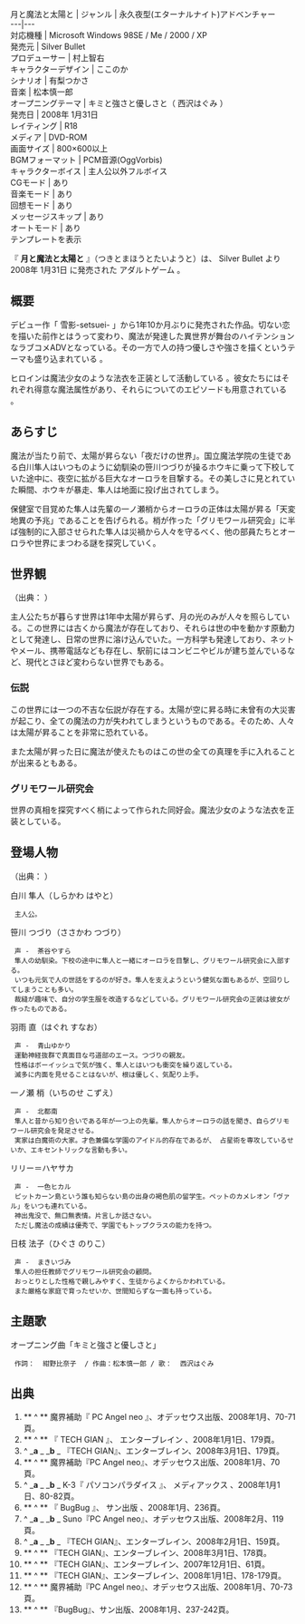 月と魔法と太陽と  |  ジャンル  |  永久夜型(エターナルナイト)アドベンチャー   
---|---  
対応機種  |  Microsoft Windows 98SE  /  Me  /  2000  /  XP   
発売元  |  Silver Bullet   
プロデューサー  |  村上智右   
キャラクターデザイン  |  ここのか   
シナリオ  |  有梨つかさ   
音楽  |  松本慎一郎   
オープニングテーマ  |  キミと強さと優しさと（  西沢はぐみ  ）   
発売日  |  2008年  1月31日   
レイティング  |  R18   
メディア  |  DVD-ROM   
画面サイズ  |  800×600以上   
BGMフォーマット  |  PCM音源(OggVorbis)   
キャラクターボイス  |  主人公以外フルボイス   
CGモード  |  あり   
音楽モード  |  あり   
回想モード  |  あり   
メッセージスキップ  |  あり   
オートモード  |  あり   
テンプレートを表示  
  
『 **月と魔法と太陽と** 』（つきとまほうとたいようと）は、  Silver Bullet  より  2008年  1月31日  に発売された
アダルトゲーム  。

##  概要  

デビュー作「  雪影-setsuei-
」から1年10か月ぶりに発売された作品。切ない恋を描いた前作とはうって変わり、魔法が発達した異世界が舞台のハイテンションなラブコメADVとなっている。その一方で人の持つ優しさや強さを描くというテーマも盛り込まれている
  。

ヒロインは魔法少女のような法衣を正装として活動している    。彼女たちにはそれぞれ得意な魔法属性があり、それらについてのエピソードも用意されている
  。

##  あらすじ  

魔法が当たり前で、太陽が昇らない「夜だけの世界」。国立魔法学院の生徒である白川隼人はいつものように幼馴染の笹川つづりが操るホウキに乗って下校していた途中に、夜空に拡がる巨大なオーロラを目撃する。その美しさに見とれていた瞬間、ホウキが暴走、隼人は地面に投げ出されてしまう。

保健室で目覚めた隼人は先輩の一ノ瀬梢からオーロラの正体は太陽が昇る「天変地異の予兆」であることを告げられる。梢が作った「グリモワール研究会」に半ば強制的に入部させられた隼人は災禍から人々を守るべく、他の部員たちとオーロラや世界にまつわる謎を探究していく。

##  世界観  

（出典：              ）

主人公たちが暮らす世界は1年中太陽が昇らず、月の光のみが人々を照らしている。この世界には古くから魔法が存在しており、それらは世の中を動かす原動力として発達し、日常の世界に溶け込んでいた。一方科学も発達しており、ネットやメール、携帯電話なども存在し、駅前にはコンビニやビルが建ち並んでいるなど、現代とさほど変わらない世界でもある。

###  伝説  

この世界には一つの不吉な伝説が存在する。太陽が空に昇る時に未曾有の大災害が起こり、全ての魔法の力が失われてしまうというものである。そのため、人々は太陽が昇ることを非常に恐れている。

また太陽が昇った日に魔法が使えたものはこの世の全ての真理を手に入れることが出来るともある。

###  グリモワール研究会  

世界の真相を探究すべく梢によって作られた同好会。魔法少女のような法衣を正装としている。

##  登場人物  

（出典：                  ）

白川 隼人（しらかわ はやと）

     主人公。 
笹川 つづり（ささかわ つづり）

     声 -  茶谷やすら 
     隼人の幼馴染。下校の途中に隼人と一緒にオーロラを目撃し、グリモワール研究会に入部する。 
     いつも元気で人の世話をするのが好き。隼人を支えようという健気な面もあるが、空回りしてしまうことも多い。 
     裁縫が趣味で、自分の学生服を改造するなどしている。グリモワール研究会の正装は彼女が作ったものである。 
羽雨 直（はぐれ すなお）

     声 -  青山ゆかり 
     運動神経抜群で真面目な弓道部のエース。つづりの親友。 
     性格はボーイッシュで気が強く、隼人とはいつも衝突を繰り返している。 
     滅多に内面を見せることはないが、根は優しく、気配り上手。 
一ノ瀬 梢（いちのせ こずえ）

     声 -  北都南 
     隼人と昔から知り合いである年が一つ上の先輩。隼人からオーロラの話を聞き、自らグリモワール研究会を発足させる。 
     実家は白魔術の大家。才色兼備な学園のアイドル的存在であるが、 占星術を専攻しているせいか、エキセントリックな言動も多い。 
リリー＝ハヤサカ

     声 -  一色ヒカル 
     ピットカーン島という誰も知らない島の出身の褐色肌の留学生。ペットのカメレオン「ヴァル」をいつも連れている。 
     神出鬼没で、無口無表情。片言しか話さない。 
     ただし魔法の成績は優秀で、学園でもトップクラスの能力を持つ。 
日枝 法子（ひぐさ のりこ）

     声 -  まきいづみ 
     隼人の担任教師でグリモワール研究会の顧問。 
     おっとりとした性格で親しみやすく、生徒からよくからかわれている。 
     また厳格な家庭で育ったせいか、世間知らずな一面も持っている。 

##  主題歌  

オープニング曲「キミと強さと優しさと」

     作詞：  紺野比奈子  / 作曲：松本慎一郎 / 歌：  西沢はぐみ 

##  出典  

  1. ** ^  ** 魔界補助『  PC Angel neo  』、オデッセウス出版、2008年1月、70-71頁。 
  2. ** ^  ** 『  TECH GIAN  』、  エンターブレイン  、2008年1月1日、179頁。 
  3. ^  _**a** _ _**b** _ 『TECH GIAN』、エンターブレイン、2008年3月1日、179頁。 
  4. ** ^  ** 魔界補助『PC Angel neo』、オデッセウス出版、2008年1月、70頁。 
  5. ^  _**a** _ _**b** _ K-3『  パソコンパラダイス  』、  メディアックス  、2008年1月1日、80-82頁。 
  6. ** ^  ** 『  BugBug  』、  サン出版  、2008年1月、236頁。 
  7. ^  _**a** _ _**b** _ Suno『PC Angel neo』、オデッセウス出版、2008年2月、119頁。 
  8. ^  _**a** _ _**b** _ 『TECH GIAN』、エンターブレイン、2008年2月1日、159頁。 
  9. ** ^  ** 『TECH GIAN』、エンターブレイン、2008年3月1日、178頁。 
  10. ** ^  ** 『TECH GIAN』、エンターブレイン、2007年12月1日、61頁。 
  11. ** ^  ** 『TECH GIAN』、エンターブレイン、2008年1月1日、178-179頁。 
  12. ** ^  ** 魔界補助『PC Angel neo』、オデッセウス出版、2008年1月、70-73頁。 
  13. ** ^  ** 『BugBug』、サン出版、2008年1月、237-242頁。 

